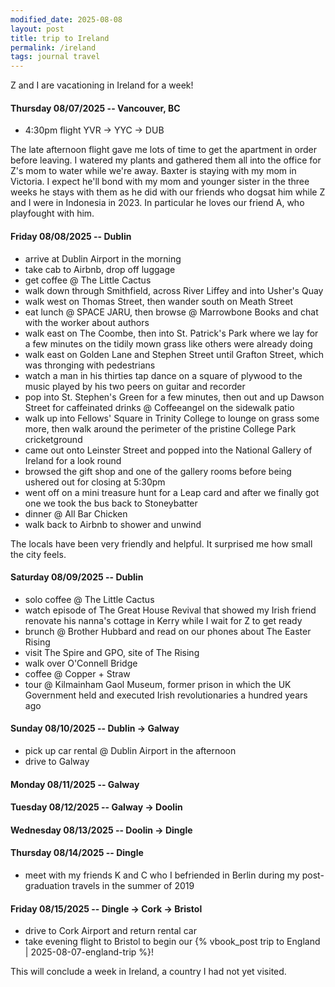 ```yaml
---
modified_date: 2025-08-08
layout: post
title: trip to Ireland
permalink: /ireland
tags: journal travel
---
```


Z and I are vacationing in Ireland for a week!
<!--more-->

#### Thursday 08/07/2025 -- Vancouver, BC

- 4:30pm flight YVR -> YYC -> DUB

The late afternoon flight gave me lots of time to get the apartment in order before leaving.
I watered my plants and gathered them all into the office for Z's mom to water while we're away.
Baxter is staying with my mom in Victoria.
I expect he'll bond with my mom and younger sister in the three weeks he stays with them as he did with our friends who dogsat him while Z and I were in Indonesia in 2023.
In particular he loves our friend A, who playfought with him.

#### Friday 08/08/2025 -- Dublin

- arrive at Dublin Airport in the morning
- take cab to Airbnb, drop off luggage
- get coffee @ The Little Cactus
- walk down through Smithfield, across River Liffey and into Usher's Quay
- walk west on Thomas Street, then wander south on Meath Street
- eat lunch @ SPACE JARU, then browse @ Marrowbone Books and chat with the worker about authors
- walk east on The Coombe, then into St. Patrick's Park where we lay for a few minutes on the tidily mown grass like others were already doing
- walk east on Golden Lane and Stephen Street until Grafton Street, which was thronging with pedestrians
- watch a man in his thirties tap dance on a square of plywood to the music played by his two peers on guitar and recorder
- pop into St. Stephen's Green for a few minutes, then out and up Dawson Street for caffeinated drinks @ Coffeeangel on the sidewalk patio
- walk up into Fellows' Square in Trinity College to lounge on grass some more, then walk around the perimeter of the pristine College Park cricketground
- came out onto Leinster Street and popped into the National Gallery of Ireland for a look round
- browsed the gift shop and one of the gallery rooms before being ushered out for closing at 5:30pm
- went off on a mini treasure hunt for a Leap card and after we finally got one we took the bus back to Stoneybatter
- dinner @ All Bar Chicken
- walk back to Airbnb to shower and unwind

The locals have been very friendly and helpful.
It surprised me how small the city feels.

#### Saturday 08/09/2025 -- Dublin

- solo coffee @ The Little Cactus
- watch episode of The Great House Revival that showed my Irish friend renovate his nanna's cottage in Kerry while I wait for Z to get ready
- brunch @ Brother Hubbard and read on our phones about The Easter Rising
- visit The Spire and GPO, site of The Rising
- walk over O'Connell Bridge
- coffee @ Copper + Straw
- tour @ Kilmainham Gaol Museum, former prison in which the UK Government held and executed Irish revolutionaries a hundred years ago

#### Sunday 08/10/2025 -- Dublin -> Galway

- pick up car rental @ Dublin Airport in the afternoon
- drive to Galway

#### Monday 08/11/2025 -- Galway

#### Tuesday 08/12/2025 -- Galway -> Doolin

#### Wednesday 08/13/2025 -- Doolin -> Dingle

#### Thursday 08/14/2025 -- Dingle

- meet with my friends K and C who I befriended in Berlin during my post-graduation travels in the summer of 2019

#### Friday 08/15/2025 -- Dingle -> Cork -> Bristol

- drive to Cork Airport and return rental car
- take evening flight to Bristol to begin our {% vbook_post trip to England | 2025-08-07-england-trip %}!

This will conclude a week in Ireland, a country I had not yet visited.
